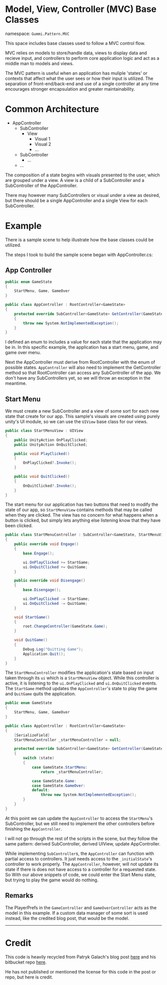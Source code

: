 # Model, View, Controller (MVC) Base Classes

namespace: `Gummi.Pattern.MVC`

This space includes base classes used to follow a MVC control flow.

MVC relies on models to store/handle data, views to display data and recieve input, and controllers to perform core application logic and act as a middle man to models and views.

The MVC pattern is useful when an application has muliple 'states' or contexts that affect what the user sees or how their input is utilized. The separation of front-end/back-end and use of a single controller at any time encourages stronger encapsulation and greater maintainability.

# Common Architecture

- AppController
  - SubController
    - View
      - Visual 1
      - Visual 2
      - ...
  - SubController
    - ...
  - ...

The composition of a state begins with visuals presented to the user, which are grouped under a view. A view is a child of a SubController and a SubController of the AppController.

There may however many SubControllers or visual under a view as desired, but there should be a single AppController and a single View for each SubController.

# Example

There is a sample scene to help illustrate how the base classes could be utilized.

The steps I took to build the sample scene began with AppController.cs:

## App Controller

```C#
public enum GameState
{
    StartMenu, Game, GameOver
}

public class AppController : RootController<GameState>
{
    protected override SubController<GameState> GetController(GameState state)
    {
        throw new System.NotImplementedException();
    }
}
```

I defined an enum to includes a value for each state that the application may be in. In this specific example, the application has a start menu, game, and game over menu.

Next the AppController must derive from RootController with the enum of possible states. `AppController` will also need to implement the GetController method so that RootController can access any SubController of the app. We don't have any SubControllers yet, so we will throw an exception in the meantime.

## Start Menu

We must create a new SubController and a view of some sort for each new state that create for our app. This sample's visuals are created using purely unity's UI module, so we can use the `UIView` base class for our views.

```C#
public class StartMenuView : UIView
{
    public UnityAction OnPlayClicked;
    public UnityAction OnQuitClicked;

    public void PlayClicked()
    {
        OnPlayClicked?.Invoke();
    }

    public void QuitClicked()
    {
        OnQuitClicked?.Invoke();
    }
}
```

The start menu for our application has two buttons that need to modify the state of our app, so `StartMenuView` contains methods that may be called when they are clicked. The view has no concern for what happens when a button is clicked, but simply lets anything else listening know that they have been clicked.

```C#
public class StartMenuController : SubController<GameState, StartMenuView>
{
    public override void Engage()
    {
        base.Engage();

        ui.OnPlayClicked += StartGame;
        ui.OnQuitClicked += QuitGame;
    }

    public override void Disengage()
    {
        base.Disengage();

        ui.OnPlayClicked -= StartGame;
        ui.OnQuitClicked -= QuitGame;
    }

    void StartGame()
    {
        root.ChangeController(GameState.Game);
    }

    void QuitGame()
    {
        Debug.Log("Quitting Game");
        Application.Quit();
    }
}
```

The `StartMenuController` modifies the application's state based on input taken through its `ui` which is a `StartMenuView` object. While this controller is active, it is listening to the `ui.OnPlayClicked` and `ui.OnQuitClicked` events. The `StartGame` method updates the `AppController`'s state to play the game and `QuitGame` quits the application.

```C#
public enum GameState
{
    StartMenu, Game, GameOver
}

public class AppController : RootController<GameState>
{
    [SerializeField]
    StartMenuController _startMenuController = null;

    protected override SubController<GameState> GetController(GameState state)
    {
        switch (state)
        {
            case GameState.StartMenu:
                return _startMenuController;

            case GameState.Game:
            case GameState.GameOver:
            default:
                throw new System.NotImplementedException();
        }
    }
}
```

At this point we can update the `AppController` to access the `StartMenu`'s SubController, but we still need to implement the other controllers before finishing the `AppController`.

I will not go through the rest of the scripts in the scene, but they follow the same pattern: derived SubController, derived UIView, update AppController.

While implementing `SubController`s, the `AppController` can function with partial access to controllers. It just needs access to the `_initialState`'s controller to work properly. The `AppController`, however, will not update its state if there is does not have access to a controller for a requested state. So With our above snippets of code, we could enter the Start Menu state, but trying to play the game would do nothing.

## Remarks

The PlayerPrefs in the `GameController` and `GameOverController` acts as the model in this example. If a custom data manager of some sort is used instead, like the credited blog post, that would be the model.

---

# Credit

This code is heavily recycled from Patryk Galach's blog post [here](https://www.patrykgalach.com/2019/04/29/simple-mvc-for-unity/) and his bitbucket repo [here](https://bitbucket.org/gaello/simple-mvc/src/master/).

He has not published or mentioned the license for this code in the post or repo, but here is credit.
